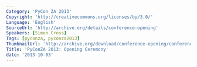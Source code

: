 ```yaml
---
Category: 'PyCon ZA 2013'
Copyright: 'http://creativecommons.org/licenses/by/3.0/'
Language: 'English'
SourceUrl: 'http://archive.org/details/conference-opening'
Speakers: [Simon Cross]
Tags: [pyconza, pyconza2013]
ThumbnailUrl: 'http://archive.org/download/conference-opening/conference-opening.thumbs/conference-opening_000375.jpg'
Title: 'PyConZA 2013: Opening Ceremony'
date: '2013-10-03'
---
```


